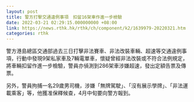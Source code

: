 ```yaml
---
layout: post
title: 警方打擊交通違例事項　扣留16架車作進一步檢驗
date: 2022-03-21 02:29:15.000000000 +08:00
link: https://news.rthk.hk/rthk/ch/component/k2/1639979-20220321.htm
categories: rthk
---
```


警方港島總區交通部過去三日打擊非法賽車、非法改裝車輛、超速等交通違例事項，行動中發現9架私家車及7輛電單車，懷疑曾經非法改裝或不符合法例規定，將車輛扣留作進一步檢驗，警員亦偵測到286架車涉嫌超速，發出定額告票及傳票。

另外，警員拘捕一名29歲男司機，涉嫌「無牌駕駛」、「沒有展示學牌」、「非法運載乘客」等，他獲准保釋候查，4月中旬要向警方報到。
